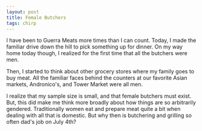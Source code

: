 ```yaml
---
layout: post
title: Female Butchers
tags: chirp
---
```

I have been to Guerra Meats more times than I can count. Today, I made the familiar drive down the hill to pick something up for dinner. On my way home today though, I realized for the first time that all the butchers were men. 

Then, I started to think about other grocery stores where my family goes to buy meat. All the familiar faces behind the counters at our favorite Asian markets, Andronico's, and Tower Market were all men.

I realize that my sample size is small, and that female butchers must exist. But, this did make me think more broadly about how things are so arbitrarily gendered.  Traditionally women eat and prepare meat quite a bit when dealing with all that is domestic. But why then is butchering and grilling so often dad's job on July 4th?

